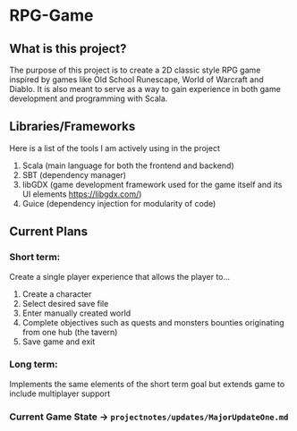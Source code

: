 # RPG-Game

## What is this project?
The purpose of this project is to create a 2D classic style RPG game inspired by games like Old School Runescape, World of Warcraft and Diablo. It is also meant to serve as a way to gain experience in both game development and programming with Scala.

## Libraries/Frameworks
Here is a list of the tools I am actively using in the project
1. Scala (main language for both the frontend and backend)
2. SBT (dependency manager)
3. libGDX (game development framework used for the game itself and its UI elements https://libgdx.com/)
4. Guice (dependency injection for modularity of code)



## Current Plans
### Short term:
Create a single player experience that allows the player to...
1. Create a character
2. Select desired save file
3. Enter manually created world 
4. Complete objectives such as quests and monsters bounties originating from one hub (the tavern)
5. Save game and exit

### Long term: 
Implements the same elements of the short term goal but extends game to include multiplayer support


### Current Game State -> `projectnotes/updates/MajorUpdateOne.md`




